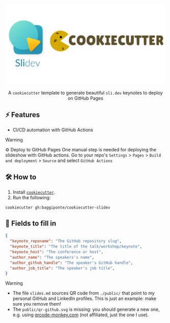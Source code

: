 <center>

![logo](./assets/cookiecutter-slidev.png)

A `cookiecutter` template to generate beautiful `sli.dev` keynotes to deploy on GitHub Pages

</center>

## ⚡ Features

- CI/CD automation with GitHub Actions

> [!WARNING]
>
> ⚙️ Deploy to GitHub Pages
> One manual step is needed for deploying the slideshow with GitHub actions. Go to your repo's `Settings` > `Pages` > `Build and deployment` > `Source`
> and select `GitHub Actions`


## 🛠️ How to

1. Install [`cookiecutter`](https://cookiecutter.readthedocs.io/en/2.0.2/installation.html#alternate-installations).
2. Run the following:

```bash
cookiecutter gh:baggiponte/cookiecutter-slidev
```

## 📝 Fields to fill in

```json
{
  "keynote_reponame": "The GitHub repository slug",
  "keynote_title": "The title of the talk/workshop/keynote",
  "keynote_host": "The conference or host",
  "author_name": "The speakers's name",
  "author_github_handle": "The speaker's GitHub handle",
  "author_job_title": "The speaker's job title",
}
```

> [!WARNING]
>
> * The file `slides.md` sources QR code from `./public/` that point to my personal GitHub and LinkedIn profiles. This is just an example: make sure you remove them!
> * The `public/qr-github.svg` is missing: you should generate a new one, e.g. using [qrcode-monkey.com](https://www.qrcode-monkey.com/) (not affiliated, just the one I use).
